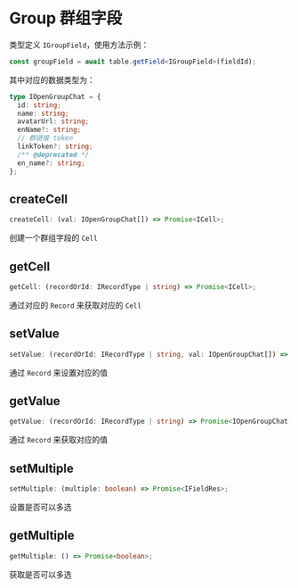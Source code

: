 # Group 群组字段
类型定义 `IGroupField`，使用方法示例：
```typescript
const groupField = await table.getField<IGroupField>(fieldId);
```
其中对应的数据类型为：
```typescript
type IOpenGroupChat = {
  id: string;
  name: string;
  avatarUrl: string;
  enName?: string;
  // 群链接 token
  linkToken?: string;
  /** @deprecated */
  en_name?: string;
};
```

## createCell
```typescript
createCell: (val: IOpenGroupChat[]) => Promise<ICell>;
```
创建一个群组字段的 `Cell`

## getCell
```typescript
getCell: (recordOrId: IRecordType | string) => Promise<ICell>;
```
通过对应的 `Record` 来获取对应的 `Cell`

## setValue
```typescript
setValue: (recordOrId: IRecordType | string, val: IOpenGroupChat[]) => Promise<boolean>;
```
通过 `Record` 来设置对应的值

## getValue
```typescript
getValue: (recordOrId: IRecordType | string) => Promise<IOpenGroupChat[]>;
```
通过 `Record` 来获取对应的值

## setMultiple
```typescript
setMultiple: (multiple: boolean) => Promise<IFieldRes>;
```
设置是否可以多选

## getMultiple
```typescript
getMultiple: () => Promise<boolean>;
```
获取是否可以多选